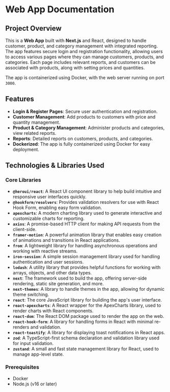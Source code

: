 # Web App Documentation

## Project Overview

This is a **Web App** built with **Next.js** and React, designed to handle customer, product, and category management with integrated reporting. The app features secure login and registration functionality, allowing users to access various pages where they can manage customers, products, and categories. Each page includes relevant reports, and customers can be associated with products, along with setting prices and quantities.

The app is containerized using Docker, with the web server running on port `3000`.

## Features

- **Login & Register Pages**: Secure user authentication and registration.
- **Customer Management**: Add products to customers with price and quantity management.
- **Product & Category Management**: Administer products and categories, view related reports.
- **Reports**: Detailed reports on customers, products, and categories.
- **Dockerized**: The app is fully containerized using Docker for easy deployment.

## Technologies & Libraries Used

### Core Libraries

- **`@heroui/react`**: A React UI component library to help build intuitive and responsive user interfaces quickly.
- **`@hookform/resolvers`**: Provides validation resolvers for use with React Hook Form, enabling easy form validation.
- **`apexcharts`**: A modern charting library used to generate interactive and customizable charts for reporting.
- **`axios`**: A promise-based HTTP client for making API requests from the client-side.
- **`framer-motion`**: A powerful animation library that enables easy creation of animations and transitions in React applications.
- **`from`**: A lightweight library for handling asynchronous operations and working with reactive streams.
- **`iron-session`**: A simple session management library used for handling authentication and user sessions.
- **`lodash`**: A utility library that provides helpful functions for working with arrays, objects, and other data types.
- **`next`**: The framework used to build the app, offering server-side rendering, static site generation, and more.
- **`next-themes`**: A library to handle themes in the app, allowing for dynamic theme switching.
- **`react`**: The core JavaScript library for building the app's user interface.
- **`react-apexcharts`**: A React wrapper for the ApexCharts library, used to render charts with React components.
- **`react-dom`**: The React DOM package used to render the app on the web.
- **`react-hook-form`**: A library for handling forms in React with minimal re-renders and validation.
- **`react-toastify`**: A library for displaying toast notifications in React apps.
- **`zod`**: A TypeScript-first schema declaration and validation library used for input validation.
- **`zustand`**: A small and fast state management library for React, used to manage app-level state.

### Prerequisites

- Docker
- Node.js (v16 or later)
